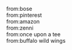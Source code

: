 


from:bose  
from:pinterest  
from:amazon  
from:zenni  
from:once upon a tee  
from:buffalo wild wings  








